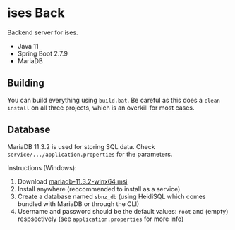 # ises Back

Backend server for ises.

- Java 11
- Spring Boot 2.7.9
- MariaDB

## Building

You can build everything using `build.bat`. Be careful as this does a `clean
install` on all three projects, which is an overkill for most cases.

## Database

MariaDB 11.3.2 is used for storing SQL data.
Check `service/.../application.properties` for the parameters.

Instructions (Windows):

1. Download [mariadb-11.3.2-winx64.msi](https://mariadb.org/download/?t=mariadb&p=mariadb&r=11.3.2&os=windows&cpu=x86_64&pkg=msi&mirror=bme)
2. Install anywhere (reccommended to install as a service)
3. Create a database named `sbnz_db` (using HeidiSQL which comes bundled with MariaDB or through the CLI)
4. Username and password should be the default values: `root` and (empty) respsectively (see `application.properties` for more info)